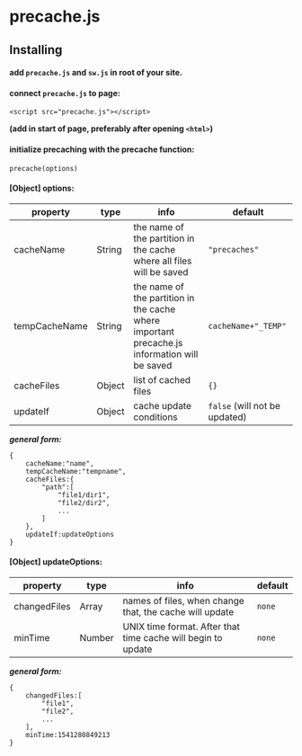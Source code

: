 # precache.js

## Installing

#### add `precache.js`  and `sw.js` in root of your site.
 
 
 #### connect `precache.js` to page:
 
	<script src="precache.js"></script>
**(add in start of page, preferably after opening `<html>`)**

#### initialize precaching with the precache function:

    precache(options)

#### [Object] options:
|property|type|info|default|
|--|--|--|--|
|cacheName|String|the name of the partition in the cache where all files will be saved|`"precaches"`|
|tempCacheName|String|the name of the partition in the cache where important precache.js information will be saved|`cacheName+"_TEMP"`|
|cacheFiles|Object|list of cached files|`{}`|
|updateIf|Object|cache update conditions|`false` (will not be updated)|

***general form:***

    {
	    cacheName:"name",
	    tempCacheName:"tempname",
	    cacheFiles:{
			"path":[
				"file1/dir1",
				"file2/dir2",
				...
			]
		},
		updateIf:updateOptions
    }
#### [Object] updateOptions:
|property|type|info|default|
|--|--|--|--|
|changedFiles|Array|names of files, when change that, the cache will update|`none`|
|minTime|Number|UNIX time format. After that time cache will begin to update|`none`|

***general form:***

    {
	    changedFiles:[
			"file1",
			"file2",
			...
		],
		minTime:1541280849213
    }
